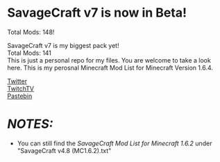 SavageCraft v7 is now in Beta!
===========
Total Mods: 148!

SavageCraft v7 is my biggest pack yet!  
Total Mods: 141  
This is just a personal repo for my files. You are welcome to take a look here. This is my perosnal Minecraft Mod List for
Minecraft Version 1.6.4.

[Twitter](https://twitter.com/savageboy74)  
[TwitchTV](http://www.twitch.tv/savageboy74)  
[Pastebin](http://pastebin.com/RaQziHfC)  



*NOTES:*
============
- You can still find the *SavageCraft Mod List for Minecraft 1.6.2* under "SavageCraft v4.8 (MC1.6.2).txt"

